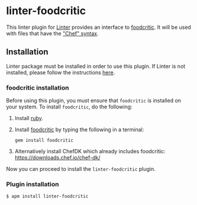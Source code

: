 linter-foodcritic
=========================

This linter plugin for [Linter](https://github.com/atom-community/linter)
provides an interface to [foodcritic](http://www.foodcritic.io/). It will be
used with files that have the
["Chef" syntax](https://atom.io/packages/language-chef).

## Installation
Linter package must be installed in order to use this plugin. If Linter is not
installed, please follow the instructions
[here](https://github.com/AtomLinter/Linter).

### foodcritic installation
Before using this plugin, you must ensure that `foodcritic` is installed on
your system. To install `foodcritic`, do the following:

1. Install [ruby](https://www.ruby-lang.org/).

2. Install [foodcritic](http://www.foodcritic.io/) by typing the following in a terminal:
   ```ShellSession
   gem install foodcritic
   ```
3. Alternatively install ChefDK which already includes foodcritic: https://downloads.chef.io/chef-dk/

Now you can proceed to install the `linter-foodcritic` plugin.

### Plugin installation
```ShellSession
$ apm install linter-foodcritic
```
